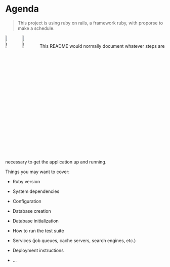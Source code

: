 # Agenda 

>This project is using ruby on rails, a framework ruby, with proporse to make a schedule. 

<img src="https://seeklogo.com/images/R/ruby-on-rails-logo-95951CC5FB-seeklogo.com.png" alt="rails logo" width="10%"/> 
<img src="https://www.demorodavel.com/wp-content/uploads/2019/09/ruby-logo.png" alt="ruby logo" width="10%"/>
This README would normally document whatever steps are necessary to get the
application up and running.

Things you may want to cover:

* Ruby version

* System dependencies

* Configuration

* Database creation

* Database initialization

* How to run the test suite

* Services (job queues, cache servers, search engines, etc.)

* Deployment instructions

* ...
